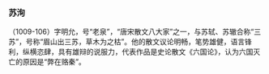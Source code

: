 ### 苏洵
（1009-106）字明允，号“老泉”，“唐宋散文八大家”之一，与苏轼、苏辙合称“三苏”，号称“眉山出三苏，草木为之枯”。他的散文议论明畅，笔势雄健，语言锋利，纵横恣肆，具有雄辩的说服力，代表作品是史论散文《六国论》，认为六国灭亡的原因是“弊在赂秦”。